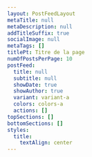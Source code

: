 ```yaml
---
layout: PostFeedLayout
metaTitle: null
metaDescription: null
addTitleSuffix: true
socialImage: null
metaTags: []
titlePt: Titre de la page
numOfPostsPerPage: 10
postFeed:
  title: null
  subtitle: null
  showDate: true
  showAuthor: true
  variant: variant-a
  colors: colors-a
  actions: []
topSections: []
bottomSections: []
styles:
  title:
    textAlign: center
---
```

